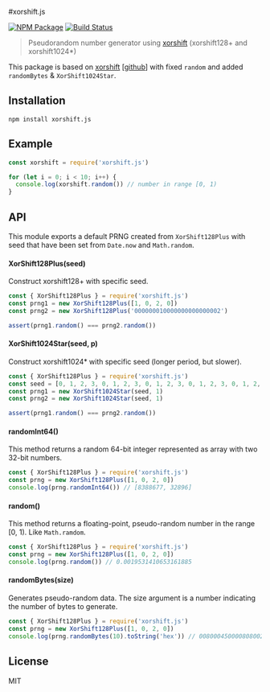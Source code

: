 #xorshift.js

[![NPM Package](https://img.shields.io/npm/v/xorshift.js.svg?style=flat-square)](https://www.npmjs.org/package/xorshift.js)
[![Build Status](https://img.shields.io/travis/fanatid/xorshift.js.svg?branch=master&style=flat-square)](https://travis-ci.org/fanatid/xorshift.js)

> Pseudorandom number generator using [xorshift](http://xorshift.di.unimi.it/) (xorshift128+ and xorshift1024*)

This package is based on [xorshift](https://www.npmjs.com/package/xorshift) [[github](https://github.com/AndreasMadsen/xorshift)] with fixed `random` and added `randomBytes` & `XorShift1024Star`.

## Installation

```shell
npm install xorshift.js
```

## Example

```js
const xorshift = require('xorshift.js')

for (let i = 0; i < 10; i++) {
  console.log(xorshift.random()) // number in range [0, 1)
}
```

## API

This module exports a default PRNG created from `XorShift128Plus` with seed that have been set from `Date.now` and `Math.random`.

#### XorShift128Plus(seed)

Construct xorshift128+ with specific seed.

```js
const { XorShift128Plus } = require('xorshift.js')
const prng1 = new XorShift128Plus([1, 0, 2, 0])
const prng2 = new XorShift128Plus('000000010000000000000002')

assert(prng1.random() === prng2.random())
```

#### XorShift1024Star(seed, p)

Construct xorshift1024* with specific seed (longer period, but slower).

```js
const { XorShift128Plus } = require('xorshift.js')
const seed = [0, 1, 2, 3, 0, 1, 2, 3, 0, 1, 2, 3, 0, 1, 2, 3, 0, 1, 2, 3, 0, 1, 2, 3, 0, 1, 2, 3, 0, 1, 2, 3]
const prng1 = new XorShift1024Star(seed, 1)
const prng2 = new XorShift1024Star(seed, 1)

assert(prng1.random() === prng2.random())
```

#### randomInt64()

This method returns a random 64-bit integer represented as array with two 32-bit numbers.

```js
const { XorShift128Plus } = require('xorshift.js')
const prng = new XorShift128Plus([1, 0, 2, 0])
console.log(prng.randomInt64()) // [8388677, 32896]
```

#### random()

This method returns a floating-point, pseudo-random number in the range [0, 1). Like `Math.ramdom`.

```js
const { XorShift128Plus } = require('xorshift.js')
const prng = new XorShift128Plus([1, 0, 2, 0])
console.log(prng.random()) // 0.0019531410653161885
```

#### randomBytes(size)

Generates pseudo-random data. The size argument is a number indicating the number of bytes to generate.

```js
const { XorShift128Plus } = require('xorshift.js')
const prng = new XorShift128Plus([1, 0, 2, 0])
console.log(prng.randomBytes(10).toString('hex')) // 00800045000080800200
```

## License

MIT
